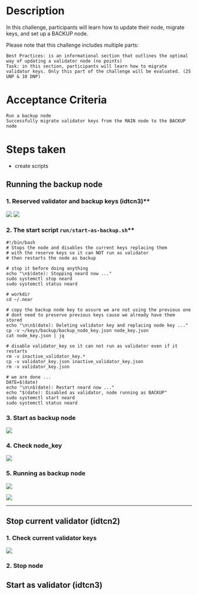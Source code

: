 # Description

In this challenge, participants will learn how to update their node, migrate keys, and set up a BACKUP node.

Please note that this challenge includes multiple parts:

    Best Practices: is an informational section that outlines the optimal way of updating a validator node (no points)
    Task: in this section, participants will learn how to migrate validator keys. Only this part of the challenge will be evaluated. (25 UNP & 10 DNP)

# Acceptance Criteria

    Run a backup node
    Successfully migrate validator keys from the MAIN node to the BACKUP node

# Steps taken

- create scripts

## Running the backup node ###

### 1. Reserved validator and backup keys (idtcn3)**
![](./images/Selecci%C3%B3n_001.png)
![](./images/Selecci%C3%B3n_002.png)

### 2. The start script `run/start-as-backup.sh`**
~~~
#!/bin/bash
# Stops the node and disables the current keys replacing them 
# with the reserve keys so it can NOT run as validator 
# then restarts the node as backup

# stop it before doing anything
echo "\n$(date): Stopping neard now ..."
sudo systemctl stop neard
sudo systemctl status neard

# workdir
cd ~/.near

# copy the backup node key to assure we are not using the previous one
# dont need to preserve previous keys cause we already have them stored
echo "\n\n$(date): Deleting validator key and replacing node key ..."
cp -v ~/keys/backup/backup_node_key.json node_key.json
cat node_key.json | jq

# disable validator_key so it can not run as validator even if it restarts
rm -v inactive_validator_key.*
cp -v validator_key.json inactive_validator_key.json
rm -v validator_key.json

# we are done ... 
DATE=$(date)
echo "\n\n$(date): Restart neard now ..."
echo "$(date): Disabled as validator, node running as BACKUP"
sudo systemctl start neard
sudo systemctl status neard
~~~

### 3. Start as backup node

![](./images/Selecci%C3%B3n_004.png)

### 4. Check node_key

![](./images/Selecci%C3%B3n_006.png)

### 5. Running as backup node

![](./images/Selecci%C3%B3n_005.png)

![](./images/Selecci%C3%B3n_007.png)

---

## Stop current validator (idtcn2)

### 1. Check current validator keys

![](./images/Selecci%C3%B3n_008.png)

### 2. Stop node 



## Start as validator (idtcn3)
